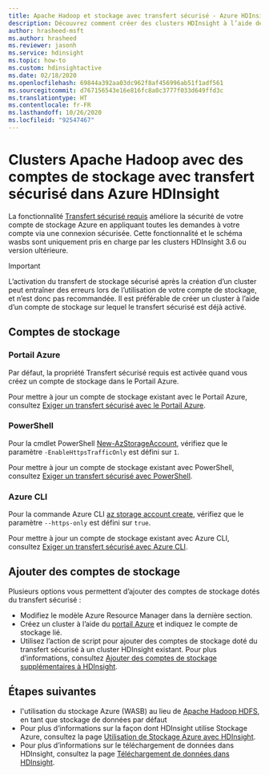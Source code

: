 ```yaml
---
title: Apache Hadoop et stockage avec transfert sécurisé - Azure HDInsight
description: Découvrez comment créer des clusters HDInsight à l’aide de comptes de stockage Azure doté du transfert sécurisé.
author: hrasheed-msft
ms.author: hrasheed
ms.reviewer: jasonh
ms.service: hdinsight
ms.topic: how-to
ms.custom: hdinsightactive
ms.date: 02/18/2020
ms.openlocfilehash: 69844a392aa03dc962f8af456996ab51f1adf561
ms.sourcegitcommit: d767156543e16e816fc8a0c3777f033d649ffd3c
ms.translationtype: HT
ms.contentlocale: fr-FR
ms.lasthandoff: 10/26/2020
ms.locfileid: "92547467"
---
```

# <a name="apache-hadoop-clusters-with-secure-transfer-storage-accounts-in-azure-hdinsight"></a>Clusters Apache Hadoop avec des comptes de stockage avec transfert sécurisé dans Azure HDInsight

La fonctionnalité [Transfert sécurisé requis](../storage/common/storage-require-secure-transfer.md) améliore la sécurité de votre compte de stockage Azure en appliquant toutes les demandes à votre compte via une connexion sécurisée. Cette fonctionnalité et le schéma wasbs sont uniquement pris en charge par les clusters HDInsight 3.6 ou version ultérieure.

> [!IMPORTANT]
> L’activation du transfert de stockage sécurisé après la création d’un cluster peut entraîner des erreurs lors de l’utilisation de votre compte de stockage, et n’est donc pas recommandée. Il est préférable de créer un cluster à l’aide d’un compte de stockage sur lequel le transfert sécurisé est déjà activé.

## <a name="storage-accounts"></a>Comptes de stockage

### <a name="azure-portal"></a>Portail Azure

Par défaut, la propriété Transfert sécurisé requis est activée quand vous créez un compte de stockage dans le Portail Azure.

Pour mettre à jour un compte de stockage existant avec le Portail Azure, consultez [Exiger un transfert sécurisé avec le Portail Azure](../storage/common/storage-require-secure-transfer.md#require-secure-transfer-for-an-existing-storage-account).

### <a name="powershell"></a>PowerShell

Pour la cmdlet PowerShell [New-AzStorageAccount](/powershell/module/az.storage/new-azstorageaccount), vérifiez que le paramètre `-EnableHttpsTrafficOnly` est défini sur `1`.

Pour mettre à jour un compte de stockage existant avec PowerShell, consultez [Exiger un transfert sécurisé avec PowerShell](../storage/common/storage-require-secure-transfer.md#require-secure-transfer-with-powershell).

### <a name="azure-cli"></a>Azure CLI

Pour la commande Azure CLI [az storage account create](/cli/azure/storage/account#az-storage-account-create), vérifiez que le paramètre `--https-only` est défini sur `true`.

Pour mettre à jour un compte de stockage existant avec Azure CLI, consultez [Exiger un transfert sécurisé avec Azure CLI](../storage/common/storage-require-secure-transfer.md#require-secure-transfer-with-azure-cli).

## <a name="add-additional-storage-accounts"></a>Ajouter des comptes de stockage

Plusieurs options vous permettent d’ajouter des comptes de stockage dotés du transfert sécurisé :

* Modifiez le modèle Azure Resource Manager dans la dernière section.
* Créez un cluster à l’aide du [portail Azure](https://portal.azure.com) et indiquez le compte de stockage lié.
* Utilisez l’action de script pour ajouter des comptes de stockage doté du transfert sécurisé à un cluster HDInsight existant. Pour plus d’informations, consultez [Ajouter des comptes de stockage supplémentaires à HDInsight](hdinsight-hadoop-add-storage.md).

## <a name="next-steps"></a>Étapes suivantes

* l'utilisation du stockage Azure (WASB) au lieu de [Apache Hadoop HDFS](https://hadoop.apache.org/docs/current/hadoop-project-dist/hadoop-hdfs/HdfsUserGuide.html), en tant que stockage de données par défaut
* Pour plus d’informations sur la façon dont HDInsight utilise Stockage Azure, consultez la page [Utilisation de Stockage Azure avec HDInsight](hdinsight-hadoop-use-blob-storage.md).
* Pour plus d’informations sur le téléchargement de données dans HDInsight, consultez la page [Téléchargement de données dans HDInsight](hdinsight-upload-data.md).